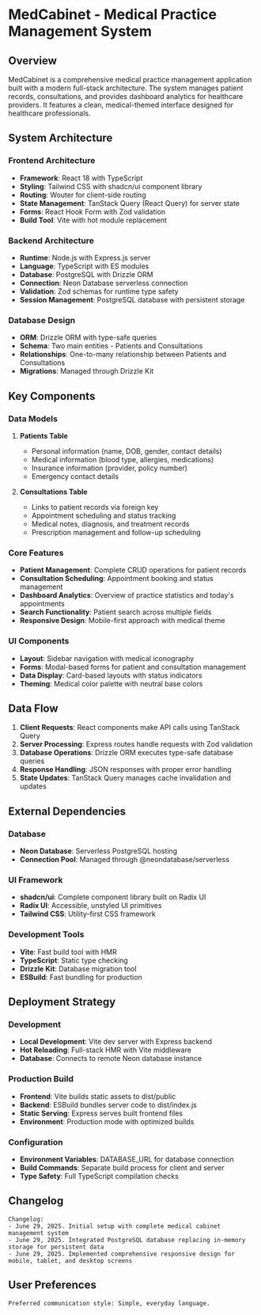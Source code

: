 # MedCabinet - Medical Practice Management System

## Overview

MedCabinet is a comprehensive medical practice management application built with a modern full-stack architecture. The system manages patient records, consultations, and provides dashboard analytics for healthcare providers. It features a clean, medical-themed interface designed for healthcare professionals.

## System Architecture

### Frontend Architecture
- **Framework**: React 18 with TypeScript
- **Styling**: Tailwind CSS with shadcn/ui component library
- **Routing**: Wouter for client-side routing
- **State Management**: TanStack Query (React Query) for server state
- **Forms**: React Hook Form with Zod validation
- **Build Tool**: Vite with hot module replacement

### Backend Architecture
- **Runtime**: Node.js with Express.js server
- **Language**: TypeScript with ES modules
- **Database**: PostgreSQL with Drizzle ORM
- **Connection**: Neon Database serverless connection
- **Validation**: Zod schemas for runtime type safety
- **Session Management**: PostgreSQL database with persistent storage

### Database Design
- **ORM**: Drizzle ORM with type-safe queries
- **Schema**: Two main entities - Patients and Consultations
- **Relationships**: One-to-many relationship between Patients and Consultations
- **Migrations**: Managed through Drizzle Kit

## Key Components

### Data Models
1. **Patients Table**
   - Personal information (name, DOB, gender, contact details)
   - Medical information (blood type, allergies, medications)
   - Insurance information (provider, policy number)
   - Emergency contact details

2. **Consultations Table**
   - Links to patient records via foreign key
   - Appointment scheduling and status tracking
   - Medical notes, diagnosis, and treatment records
   - Prescription management and follow-up scheduling

### Core Features
- **Patient Management**: Complete CRUD operations for patient records
- **Consultation Scheduling**: Appointment booking and status management
- **Dashboard Analytics**: Overview of practice statistics and today's appointments
- **Search Functionality**: Patient search across multiple fields
- **Responsive Design**: Mobile-first approach with medical theme

### UI Components
- **Layout**: Sidebar navigation with medical iconography
- **Forms**: Modal-based forms for patient and consultation management
- **Data Display**: Card-based layouts with status indicators
- **Theming**: Medical color palette with neutral base colors

## Data Flow

1. **Client Requests**: React components make API calls using TanStack Query
2. **Server Processing**: Express routes handle requests with Zod validation
3. **Database Operations**: Drizzle ORM executes type-safe database queries
4. **Response Handling**: JSON responses with proper error handling
5. **State Updates**: TanStack Query manages cache invalidation and updates

## External Dependencies

### Database
- **Neon Database**: Serverless PostgreSQL hosting
- **Connection Pool**: Managed through @neondatabase/serverless

### UI Framework
- **shadcn/ui**: Complete component library built on Radix UI
- **Radix UI**: Accessible, unstyled UI primitives
- **Tailwind CSS**: Utility-first CSS framework

### Development Tools
- **Vite**: Fast build tool with HMR
- **TypeScript**: Static type checking
- **Drizzle Kit**: Database migration tool
- **ESBuild**: Fast bundling for production

## Deployment Strategy

### Development
- **Local Development**: Vite dev server with Express backend
- **Hot Reloading**: Full-stack HMR with Vite middleware
- **Database**: Connects to remote Neon database instance

### Production Build
- **Frontend**: Vite builds static assets to dist/public
- **Backend**: ESBuild bundles server code to dist/index.js
- **Static Serving**: Express serves built frontend files
- **Environment**: Production mode with optimized builds

### Configuration
- **Environment Variables**: DATABASE_URL for database connection
- **Build Commands**: Separate build process for client and server
- **Type Safety**: Full TypeScript compilation checks

## Changelog

```
Changelog:
- June 29, 2025. Initial setup with complete medical cabinet management system
- June 29, 2025. Integrated PostgreSQL database replacing in-memory storage for persistent data
- June 29, 2025. Implemented comprehensive responsive design for mobile, tablet, and desktop screens
```

## User Preferences

```
Preferred communication style: Simple, everyday language.
```